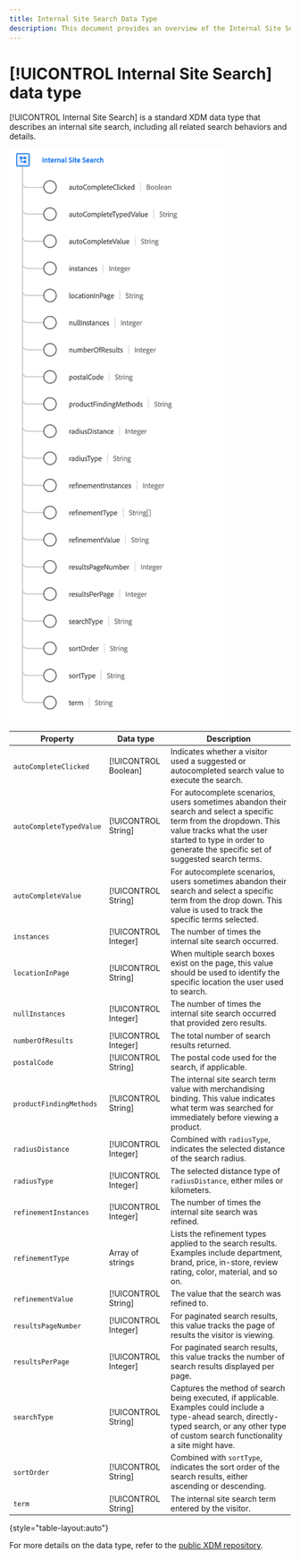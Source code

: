 ```yaml
---
title: Internal Site Search Data Type
description: This document provides an overview of the Internal Site Search XDM data type.
---
```

# [!UICONTROL Internal Site Search] data type

[!UICONTROL Internal Site Search] is a standard XDM data type that describes an internal site search, including all related search behaviors and details.

![](../images/data-types/internal-site-search.png)

| Property | Data type | Description |
| --- | --- | --- |
| `autoCompleteClicked` | [!UICONTROL Boolean] | Indicates whether a visitor used a suggested or autocompleted search value to execute the search. |
| `autoCompleteTypedValue` | [!UICONTROL String] | For autocomplete scenarios, users sometimes abandon their search and select a specific term from the dropdown. This value tracks what the user started to type in order to generate the specific set of suggested search terms. |
| `autoCompleteValue` | [!UICONTROL String] | For autocomplete scenarios, users sometimes abandon their search and select a specific term from the drop down. This value is used to track the specific terms selected. |
| `instances` | [!UICONTROL Integer] | The number of times the internal site search occurred. |
| `locationInPage` | [!UICONTROL String] | When multiple search boxes exist on the page, this value should be used to identify the specific location the user used to search. |
| `nullInstances` | [!UICONTROL Integer] | The number of times the internal site search occurred that provided zero results. |
| `numberOfResults` | [!UICONTROL Integer] | The total number of search results returned. |
| `postalCode` | [!UICONTROL String] | The postal code used for the search, if applicable. |
| `productFindingMethods` | [!UICONTROL String] | The internal site search term value with merchandising binding. This value indicates what term was searched for immediately before viewing a product. |
| `radiusDistance` | [!UICONTROL Integer] | Combined with `radiusType`, indicates the selected distance of the search radius. |
| `radiusType` | [!UICONTROL Integer] | The selected distance type of `radiusDistance`, either miles or kilometers. |
| `refinementInstances` | [!UICONTROL Integer] | The number of times the internal site search was refined. |
| `refinementType` | Array of strings | Lists the refinement types applied to the search results. Examples include department, brand, price, in-store, review rating, color, material, and so on. |
| `refinementValue` | [!UICONTROL String] | The value that the search was refined to. |
| `resultsPageNumber` | [!UICONTROL Integer] | For paginated search results, this value tracks the page of results the visitor is viewing. |
| `resultsPerPage` | [!UICONTROL Integer] | For paginated search results, this value tracks the number of search results displayed per page. |
| `searchType` | [!UICONTROL String] | Captures the method of search being executed, if applicable. Examples could include a type-ahead search, directly-typed search, or any other type of custom search functionality a site might have. |
| `sortOrder` | [!UICONTROL String] | Combined with `sortType`, indicates the sort order of the search results, either ascending or descending. |
| `term` | [!UICONTROL String] | The internal site search term entered by the visitor. |

{style="table-layout:auto"}

For more details on the data type, refer to the [public XDM repository](https://github.com/adobe/xdm/blob/master/docs/reference/datatypes/internal-site-search.schema.json).
